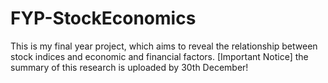 # FYP-StockEconomics
This is my final year project, which aims to reveal the relationship between stock indices and economic and financial factors.
[Important Notice] the summary of this research is uploaded by 30th December!
